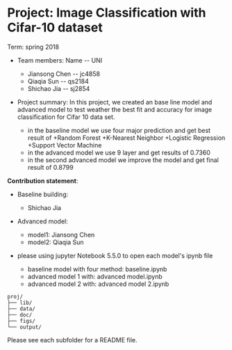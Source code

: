 # Project: Image Classification with Cifar-10 dataset 

Term: spring 2018

+ Team members: Name -- UNI
	+ Jiansong Chen -- jc4858
  	+ Qiaqia Sun -- qs2184
  	+ Shichao Jia -- sj2854

+ Project summary: In this project, we created an base line model and advanced model to test weather the best fit and accuracy for image classification for Cifar 10 data set.
  + in the baseline model we use four major prediction and get best result of 
    +Random Forest
    +K-Nearest Neighbor
    +Logistic Regression
    +Support Vector Machine
  + in the advanced model we use 9 layer and get results of 0.7360
  + in the second advanced model we improve the model and get final result of 0.8799

**Contribution statement**: 
+ Baseline building:
  + Shichao Jia
+ Advanced model:
  + model1: Jiansong Chen
  + model2: Qiaqia Sun

+ please using jupyter Notebook 5.5.0 to open each model's ipynb file
  + baseline model with four method: baseline.ipynb
  + advanced model 1 with: advanced model.ipynb 
  + advanced model 2 with: advanced model 2.ipynb
```
proj/
├── lib/
├── data/
├── doc/
├── figs/
└── output/
```

Please see each subfolder for a README file.
